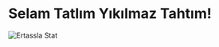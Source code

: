 # Selam Tatlım Yıkılmaz Tahtım!


![Ertassla Stat](https://github-readme-stats.vercel.app/api?username=NathyHendra&show_icons=true&theme=radical)
